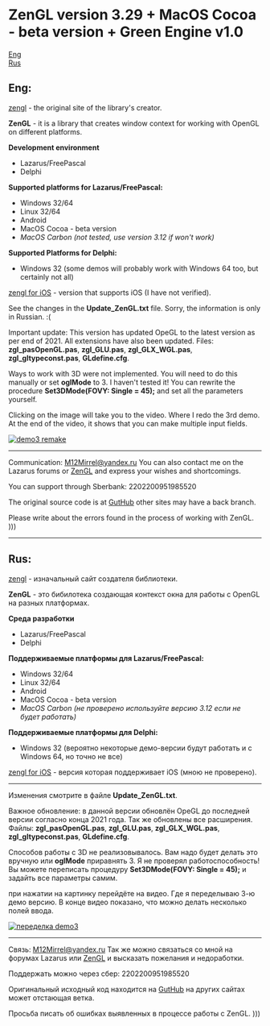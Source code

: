 # ZenGL version 3.29 + MacOS Cocoa - beta version + Green Engine v1.0

[Eng](#English)  
[Rus](#Russian)

<a name="English"></a>Eng:
-------------

[zengl](https://zengl.org) - the original site of the library's creator.

**ZenGL** - it is a library that creates window context for working with OpenGL on different platforms.

**Development environment**
- Lazarus/FreePascal
- Delphi

**Supported platforms for Lazarus/FreePascal:**
- Windows 32/64
- Linux 32/64
- Android
- MacOS Cocoa - beta version
- *MacOS Carbon (not tested, use version 3.12 if won't work)*

**Supported Platforms for Delphi:**
- Windows 32 (some demos will probably work with Windows 64 too, but certainly not all)

[zengl for iOS](https://github.com/skalogryz/zengl) - version that supports iOS (I have not verified).

See the changes in the __Update_ZenGL.txt__ file.  Sorry, the information is only in Russian. :(

Important update: This version has updated OpeGL to the latest version as per end of 2021. All extensions have also been updated. Files: __zgl_pasOpenGL.pas__, __zgl_GLU.pas__, __zgl_GLX_WGL.pas__, __zgl_gltypeconst.pas__, __GLdefine.cfg__.

Ways to work with 3D were not implemented. You will need to do this manually or set __oglMode__ to 3. I haven't tested it! You can rewrite the procedure __Set3DMode(FOVY: Single = 45);__ and set all the parameters yourself.

Clicking on the image will take you to the video. Where I redo the 3rd demo. At the end of the video, it shows that you can make multiple input fields.

[![demo3 remake](https://zengl.org/screens/screen03.jpg)](https://youtu.be/qb8hxilAI_I)

***
Communication: M12Mirrel@yandex.ru
You can also contact me on the Lazarus forums or [ZenGL](http://zengl.org/forum/) and express your wishes and shortcomings.

You can support through Sberbank:
2202200951985520

The original source code is at [GutHub](https://github.com/Seenkao/New-ZenGL) other sites may have a back branch.

Please write about the errors found in the process of working with ZenGL. )))

****

<a name="Russian"></a>Rus:
-------------

[zengl](https://zengl.org) - изначальный сайт создателя библиотеки.

**ZenGL** - это бибилотека создающая контекст окна для работы с OpenGL на разных платформах.

**Среда разработки**
- Lazarus/FreePascal
- Delphi

**Поддерживаемые платформы для Lazarus/FreePascal:**
- Windows 32/64
- Linux 32/64
- Android
- MacOS Cocoa - beta version
- *MacOS Carbon (не проверено используйте версию 3.12 если не будет работать)*

**Поддерживаемые платформы для Delphi:**
- Windows 32 (вероятно некоторые демо-версии будут работать и с Windows 64, но точно не все)

[zengl for iOS](https://github.com/skalogryz/zengl) - версия которая поддерживает iOS (мною не проверено).

***
Изменения смотрите в файле __Update_ZenGL.txt__.

Важное обновление: в данной версии обновлён OpeGL до последней версии согласно конца 2021 года. Так же обновлены все расширения. Файлы: __zgl_pasOpenGL.pas__, __zgl_GLU.pas__, __zgl_GLX_WGL.pas__, __zgl_gltypeconst.pas__, __GLdefine.cfg__.

Способов работы с 3D не реализовывалось. Вам надо будет делать это вручную или __oglMode__ приравнять 3. Я не проверял работоспособность! Вы можете переписать процедуру __Set3DMode(FOVY: Single = 45);__ и задайть все параметры самим.

при нажатии на картинку перейдёте на видео. Где я переделываю 3-ю демо версию. В конце видео показано, что можно делать несколько полей ввода.

[![переделка demo3](https://zengl.org/screens/screen03.jpg)](https://youtu.be/qb8hxilAI_I)

***
Связь: M12Mirrel@yandex.ru
Так же можно связаться со мной на форумах Lazarus или [ZenGL](http://zengl.org/forum/) и высказать пожелания и недоработки.

Поддержать можно через сбер:
2202200951985520

Оригинальный исходный код находится на [GutHub](https://github.com/Seenkao/New-ZenGL) на других сайтах может отстающая ветка.

Просьба писать об ошибках выявленных в процессе работы с ZenGL. )))
